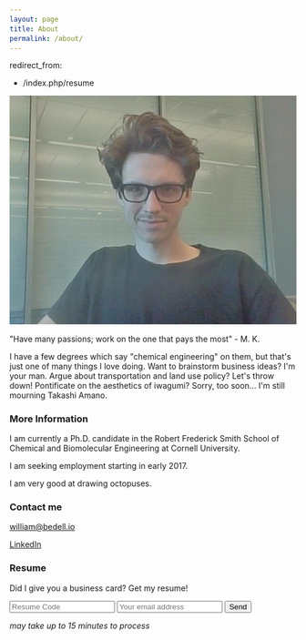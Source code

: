 ```yaml
---
layout: page
title: About
permalink: /about/
---
```


redirect_from:
  - /index.php/resume

![Bill](/images/portrait_20160530.jpg)

"Have many passions; work on the one that pays the most" - M. K.

I have a few degrees which say "chemical engineering" on them, but that's just one of many things I love doing. Want to brainstorm business ideas?  I'm your man. Argue about transportation and land use policy? Let's throw down! Pontificate on the aesthetics of iwagumi? Sorry, too soon... I'm still mourning Takashi Amano.

### More Information

I am currently a Ph.D. candidate in the Robert Frederick Smith School of Chemical and Biomolecular Engineering at Cornell University.

I am seeking employment starting in early 2017.

I am very good at drawing octopuses.

### Contact me

[william@bedell.io](mailto:william@bedell.io)

[LinkedIn](https://www.linkedin.com/in/bill-bedell-27813749)

### Resume

Did I give you a business card? Get my resume!

<form action="https://formspree.io/william@bedell.io"
      method="POST">
    <input type="text" name="code" placeholder="Resume Code">
    <input type="text" name="_subject" placeholder="Your email address">
    <input type="text" name="_format" value="plain" style="display:none" />
    <input type="submit" value="Send">
</form> 

*may take up to 15 minutes to process*
